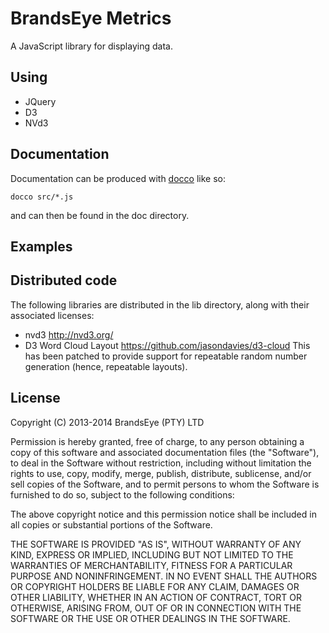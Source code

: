 # BrandsEye Metrics

A JavaScript library for displaying data.

## Using

- JQuery
- D3
- NVd3

## Documentation

Documentation can be produced with [docco](http://jashkenas.github.io/docco/) like so:

    docco src/*.js

and can then be found in the doc directory.

## Examples

## Distributed code

The following libraries are distributed in the lib directory, along with their associated licenses:

- nvd3 http://nvd3.org/
- D3 Word Cloud Layout https://github.com/jasondavies/d3-cloud This has been patched to provide
  support for repeatable random number generation (hence, repeatable layouts).

## License

Copyright (C) 2013-2014 BrandsEye (PTY) LTD

Permission is hereby granted, free of charge, to any person obtaining a copy of this
software and associated documentation files (the "Software"), to deal in the Software
without restriction, including without limitation the rights to use, copy, modify,
merge, publish, distribute, sublicense, and/or sell copies of the Software, and to
permit persons to whom the Software is furnished to do so, subject to the following
conditions:

The above copyright notice and this permission notice shall be included in all
copies or substantial portions of the Software.

THE SOFTWARE IS PROVIDED "AS IS", WITHOUT WARRANTY OF ANY KIND, EXPRESS OR IMPLIED,
INCLUDING BUT NOT LIMITED TO THE WARRANTIES OF MERCHANTABILITY, FITNESS FOR A
PARTICULAR PURPOSE AND NONINFRINGEMENT. IN NO EVENT SHALL THE AUTHORS OR COPYRIGHT
HOLDERS BE LIABLE FOR ANY CLAIM, DAMAGES OR OTHER LIABILITY, WHETHER IN AN ACTION OF
CONTRACT, TORT OR OTHERWISE, ARISING FROM, OUT OF OR IN CONNECTION WITH THE SOFTWARE
OR THE USE OR OTHER DEALINGS IN THE SOFTWARE.
